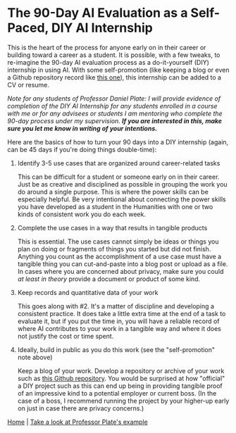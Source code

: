 # The 90-Day AI Evaluation as a Self-Paced, DIY AI Internship

This is the heart of the process for anyone early on in their career or building toward a career as a student. It is possible, with a few tweaks, to re-imagine the 90-day AI evaluation process as a do-it-yourself (DIY) internship in using AI. With some self-promotion (like keeping a blog or even a Github repository record like [this one](day-by-day.md)), this internship can be added to a CV or resume.

_Note for any students of Professor Daniel Plate: I will provide evidence of completion of the DIY AI Internship for any students enrolled in a course with me or for any advisees or students I am mentoring who complete the 90-day process under my supervision. **If you are interested in this, make sure you let me know in writing of your intentions.**_

Here are the basics of how to turn your 90 days into a DIY internship (again, can be 45 days if you're doing things double-time):

1. Identify 3-5 use cases that are organized around career-related tasks

   This can be difficult for a student or someone early on in their career. Just be as creative and disciplined as possible in grouping the work you do around a single purpose. This is where the power skills can be especially helpful. Be very intentional about connecting the power skills you have developed as a student in the Humanities with one or two kinds of consistent work you do each week.
2. Complete the use cases in a way that results in tangible products

   This is essential. The use cases cannot simply be ideas or things you plan on doing or fragments of things you started but did not finish. Anything you count as the accomplishment of a use case must have a tangible thing you can cut-and-paste into a blog post or upload as a file. In cases where you are concerned about privacy, make sure you could _at least in theory_ provide a document or product of some kind.
3. Keep records and quantitative data of your work

   This goes along with #2. It's a matter of discipline and developing a consistent practice. It does take a little extra time at the end of a task to evaluate it, but if you put the time in, you will have a reliable record of where AI contributes to your work in a tangible way and where it does not justify the cost or time spent.
4. Ideally, build in public as you do this work (see the "self-promotion" note above)

   Keep a blog of your work. Develop a repository or archive of your work such as [this Github repository](day-by-day.md). You would be surprised at how "official" a DIY project such as this can end up being in providing tangible proof of an impressive kind to a potential employer or current boss. (In the case of a boss, I recommend running the project by your higher-up early on just in case there are privacy concerns.)

[Home](/) | [Take a look at Professor Plate's example](my-example.md)
